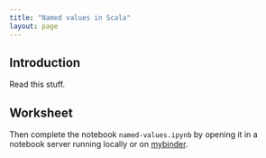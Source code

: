 ```yaml
---
title: "Named values in Scala"
layout: page
---
```



## Introduction

Read this stuff.


## Worksheet


Then complete the notebook `named-values.ipynb` by opening it in a notebook server running locally or on [mybinder](https://mybinder.org/v2/gh/neelsmith/cite-ipynb/master).
